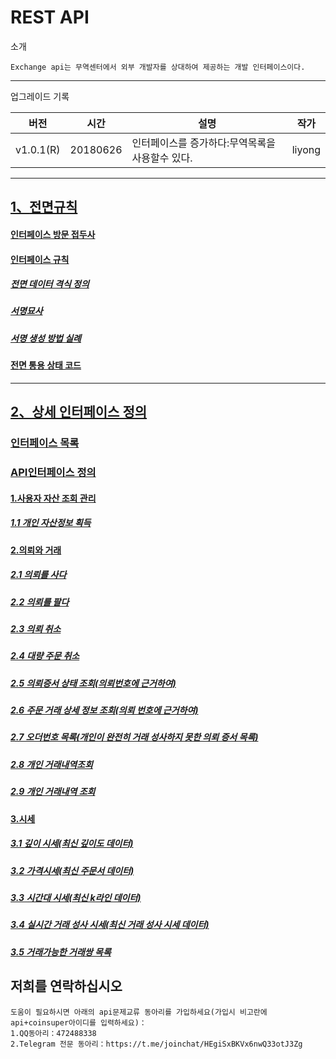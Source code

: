 # REST API

소개

```
Exchange api는 무역센터에서 외부 개발자를 상대하여 제공하는 개발 인터페이스이다.
```

------

업그레이드 기록

| 버전        | 시간       | 설명                         | 작가     |
| --------- | -------- | -------------------------- | ------ |
| v1.0.1(R) | 20180626 | 인터페이스를 증가하다:무역목록을 사용할수 있다. | liyong |

------

## [1、**전면규칙**](https://github.com/coinsuperapi/API_docs_kr/wiki#1%EC%A0%84%EB%A9%B4%EA%B7%9C%EC%B9%99)

#### [인터페이스 방문 접두사](https://github.com/coinsuperapi/API_docs_kr/wiki#%EC%9D%B8%ED%84%B0%ED%8E%98%EC%9D%B4%EC%8A%A4-%EB%B0%A9%EB%AC%B8-%EC%A0%91%EB%91%90%EC%82%AC)

#### [인터페이스 규칙](https://github.com/coinsuperapi/API_docs_kr/wiki#%EC%9D%B8%ED%84%B0%ED%8E%98%EC%9D%B4%EC%8A%A4-%EA%B7%9C%EC%B9%99)

##### [전면 데이터 격식 정의](https://github.com/coinsuperapi/API_docs_kr/wiki#%EC%A0%84%EB%A9%B4-%EB%8D%B0%EC%9D%B4%ED%84%B0-%EA%B2%A9%EC%8B%9D-%EC%A0%95%EC%9D%98)

##### [서명묘사](https://github.com/coinsuperapi/API_docs_kr/wiki#%EC%84%9C%EB%AA%85%EB%AC%98%EC%82%AC) 

#####  [서명 생성 방법 실례](https://github.com/coinsuperapi/API_docs_kr/wiki#%EC%84%9C%EB%AA%85-%EC%83%9D%EC%84%B1-%EB%B0%A9%EB%B2%95-%EC%8B%A4%EB%A1%80) 

####  [전면 통용 상태 코드](https://github.com/coinsuperapi/API_docs_kr/wiki#%EC%A0%84%EB%A9%B4-%ED%86%B5%EC%9A%A9-%EC%83%81%ED%83%9C-%EC%BD%94%EB%93%9C) 

------

## [2、상세 인터페이스 정의](https://github.com/coinsuperapi/API_docs_kr/wiki#2%EC%83%81%EC%84%B8-%EC%9D%B8%ED%84%B0%ED%8E%98%EC%9D%B4%EC%8A%A4-%EC%A0%95%EC%9D%98)

### [인터페이스 목록](https://github.com/coinsuperapi/API_docs_kr/wiki#%EC%9D%B8%ED%84%B0%ED%8E%98%EC%9D%B4%EC%8A%A4-%EB%AA%A9%EB%A1%9D)

### [API인터페이스 정의](https://github.com/coinsuperapi/API_docs_kr/wiki#api%EC%9D%B8%ED%84%B0%ED%8E%98%EC%9D%B4%EC%8A%A4-%EC%A0%95%EC%9D%98)

#### [1.사용자 자산 조회 관리](https://github.com/coinsuperapi/API_docs_kr/wiki#1%EC%82%AC%EC%9A%A9%EC%9E%90-%EC%9E%90%EC%82%B0-%EC%A1%B0%ED%9A%8C-%EA%B4%80%EB%A6%AC)

##### [1.1 개인 자산정보 획득](https://github.com/coinsuperapi/API_docs_kr/wiki#11-%EA%B0%9C%EC%9D%B8-%EC%9E%90%EC%82%B0%EC%A0%95%EB%B3%B4-%ED%9A%8D%EB%93%9D)

#### [2.의뢰와 거래](https://github.com/coinsuperapi/API_docs_kr/wiki#2%EC%9D%98%EB%A2%B0%EC%99%80-%EA%B1%B0%EB%9E%98)

##### [2.1 의뢰를 사다](https://github.com/coinsuperapi/API_docs_kr/wiki#21-%EC%9D%98%EB%A2%B0%EB%A5%BC-%EC%82%AC%EB%8B%A4)

##### [2.2 의뢰를 팔다](https://github.com/coinsuperapi/API_docs_kr/wiki#22-%EC%9D%98%EB%A2%B0%EB%A5%BC-%ED%8C%94%EB%8B%A4)

##### [2.3 의뢰 취소](https://github.com/coinsuperapi/API_docs_kr/wiki#23-%EC%9D%98%EB%A2%B0-%EC%B7%A8%EC%86%8C)

##### [2.4 대량 주문 취소](https://github.com/coinsuperapi/API_docs_kr/wiki#24-%EB%8C%80%EB%9F%89-%EC%A3%BC%EB%AC%B8-%EC%B7%A8%EC%86%8C)

##### [2.5 의뢰증서 상태 조회(의뢰번호에 근거하여)](https://github.com/coinsuperapi/API_docs_kr/wiki#24-%EC%9D%98%EB%A2%B0%EC%A6%9D%EC%84%9C-%EC%83%81%ED%83%9C-%EC%A1%B0%ED%9A%8C%EC%9D%98%EB%A2%B0%EB%B2%88%ED%98%B8%EC%97%90-%EA%B7%BC%EA%B1%B0%ED%95%98%)

##### [2.6 주문 거래 상세 정보 조회(의뢰 번호에 근거하여)](https://github.com/coinsuperapi/API_docs_kr/wiki#25-%EC%A3%BC%EB%AC%B8-%EA%B1%B0%EB%9E%98-%EC%83%81%EC%84%B8-%EC%A0%95%EB%B3%B4-%EC%A1%B0%ED%9A%8C%EC%9D%98%EB%A2%B0-%EB%B2%88%ED%98%B8%EC%97%90-%EA%B7%)

##### [2.7 오더번호 목록(개인이 완전히 거래 성사하지 못한 의뢰 증서 목록)](https://github.com/coinsuperapi/API_docs_kr/wiki#26-%EC%98%A4%EB%8D%94%EB%B2%88%ED%98%B8-%EB%AA%A9%EB%A1%9D%EA%B0%9C%EC%9D%B8%EC%9D%B4-%EC%99%84%EC%A0%84%ED%9E%88-%EA%B1%B0%EB%9E%98-%EC%84%B1%EC%82%AC)

##### [2.8 개인 거래내역조회](https://github.com/coinsuperapi/API_docs_kr/wiki#28-%EA%B0%9C%EC%9D%B8-%EA%B1%B0%EB%9E%98%EB%82%B4%EC%97%AD%EC%A1%B0%ED%9A%8C)

##### [2.9 개인 거래내역 조회](https://github.com/coinsuperapi/API_docs_kr/wiki#29-%EA%B0%9C%EC%9D%B8-%EA%B1%B0%EB%9E%98%EB%82%B4%EC%97%AD-%EC%A1%B0%ED%9A%8C)

#### [3.시세](https://github.com/coinsuperapi/API_docs_kr/wiki#3%EC%8B%9C%EC%84%B8)

##### [3.1 깊이 시세(최신 깊이도 데이터)](https://github.com/coinsuperapi/API_docs_kr/wiki#31-%EA%B9%8A%EC%9D%B4-%EC%8B%9C%EC%84%B8%EC%B5%9C%EC%8B%A0-%EA%B9%8A%EC%9D%B4%EB%8F%84-%EB%8D%B0%EC%9D%B4%ED%84%B0)

##### [3.2 가격시세(최신 주문서 데이터)](https://github.com/coinsuperapi/API_docs_kr/wiki#32-%EA%B0%80%EA%B2%A9%EC%8B%9C%EC%84%B8%EC%B5%9C%EC%8B%A0-%EC%A3%BC%EB%AC%B8%EC%84%9C-%EB%8D%B0%EC%9D%B4%ED%84%B0)

##### [3.3 시간대 시세(최신 k라인 데이터)](https://github.com/coinsuperapi/API_docs_kr/wiki#33-%EC%8B%9C%EA%B0%84%EB%8C%80-%EC%8B%9C%EC%84%B8%EC%B5%9C%EC%8B%A0-k%EB%9D%BC%EC%9D%B8-%EB%8D%B0%EC%9D%B4%ED%84%B0)

##### [3.4 실시간 거래 성사 시세(최신 거래 성사 시세 데이터)](https://github.com/coinsuperapi/API_docs_kr/wiki#34-%EC%8B%A4%EC%8B%9C%EA%B0%84-%EA%B1%B0%EB%9E%98-%EC%84%B1%EC%82%AC-%EC%8B%9C%EC%84%B8%EC%B5%9C%EC%8B%A0-%EA%B1%B0%EB%9E%98-%EC%84%B1%EC%82%AC-%EC%8B%)

##### [3.5 거래가능한 거래쌍 목록](https://github.com/coinsuperapi/API_docs_kr/wiki#35-%EA%B1%B0%EB%9E%98%EA%B0%80%EB%8A%A5%ED%95%9C-%EA%B1%B0%EB%9E%98%EC%8C%8D-%EB%AA%A9%EB%A1%9D)

## 저희를 연락하십시오

```
도움이 필요하시면 아래의 api문제교류 동아리를 가입하세요(가입시 비고란에 api+coinsuper아이디를 입력하세요)：
1.QQ동아리：472488338 
2.Telegram 전문 동아리：https://t.me/joinchat/HEgiSxBKVx6nwQ33otJ3Zg
```

